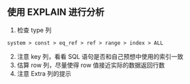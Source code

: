 ## 使用 EXPLAIN 进行分析

1. 检查 type 列

```
system > const > eq_ref > ref > range > index > ALL
```

2. 注意 key 列，看看 SQL 语句是否和自己预想中使用的索引一致
3. 估算 row 列，尽量使得 row 值接近实际的数据返回行数
4. 注意 Extra 列的提示